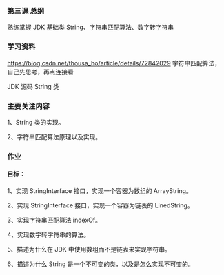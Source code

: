 ### 第三课 总纲

熟练掌握 JDK 基础类 String、字符串匹配算法、数字转字符串

### 学习资料

<https://blog.csdn.net/thousa_ho/article/details/72842029> 字符串匹配算法，自己先思考，再点连接看

JDK 源码 String 类

### 主要关注内容

1、String 类的实现。

2、字符串匹配算法原理以及实现。

### 作业

#### 目标：
1、实现 StringInterface 接口，实现一个容器为数组的 ArrayString。

2、实现 StringInterface 接口，实现一个容器为链表的 LinedString。

3、实现字符串匹配算法 indexOf。

4、实现数字转字符串的算法。

5、描述为什么在 JDK 中使用数组而不是链表来实现字符串。

6、描述为什么 String 是一个不可变的类，以及是怎么实现不可变的。




